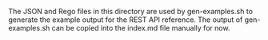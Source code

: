 The JSON and Rego files in this directory are used by gen-examples.sh to generate the example output for the REST API reference. The output of gen-examples.sh can be copied into the index.md file manually for now.
